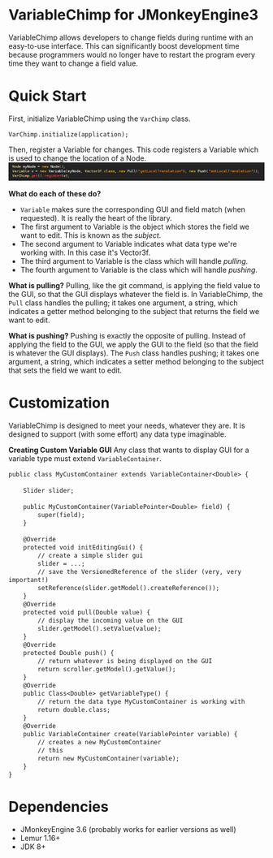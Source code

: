 # VariableChimp for JMonkeyEngine3
VariableChimp allows developers to change fields during runtime with an easy-to-use interface. This can significantly boost development time because programmers would no longer have to restart the program every time they want to change a field value.

# Quick Start
First, initialize VariableChimp using the `VarChimp` class.
```
VarChimp.initialize(application);
```
Then, register a Variable for changes. This code registers a Variable which is used to change the location of a Node.
![code-snippet](https://github.com/codex128/VariableChimp/blob/master/assets/Textures/code-snippet.png?raw=true)

**What do each of these do?**
* `Variable` makes sure the corresponding GUI and field match (when requested). It is really the heart of the library.
* The first argument to Variable is the object which stores the field we want to edit. This is known as the *subject*.
* The second argument to Variable indicates what data type we're working with. In this case it's Vector3f.
* The third argument to Variable is the class which will handle *pulling*.
* The fourth argument to Variable is the class which will handle *pushing*.

**What is pulling?**
Pulling, like the git command, is applying the field value to the GUI, so that the GUI displays whatever the field is. In VariableChimp, the `Pull` class handles the pulling; it takes one argument, a string, which indicates a getter method belonging to the subject that returns the field we want to edit.

**What is pushing?**
Pushing is exactly the opposite of pulling. Instead of applying the field to the GUI, we apply the GUI to the field (so that the field is whatever the GUI displays). The `Push` class handles pushing; it takes one argument, a string, which indicates a setter method belonging to the subject that sets the field we want to edit.

# Customization
VariableChimp is designed to meet your needs, whatever they are. It is designed to support (with some effort) any data type imaginable.

**Creating Custom Variable GUI**
Any class that wants to display GUI for a variable type must extend `VariableContainer`.
```
public class MyCustomContainer extends VariableContainer<Double> {

    Slider slider;

    public MyCustomContainer(VariablePointer<Double> field) {
        super(field);
    }
    
    @Override
    protected void initEditingGui() {
        // create a simple slider gui
        slider = ...;
        // save the VersionedReference of the slider (very, very important!)
        setReference(slider.getModel().createReference());
    }
    @Override
    protected void pull(Double value) {
        // display the incoming value on the GUI
        slider.getModel().setValue(value);
    }
    @Override
    protected Double push() {
        // return whatever is being displayed on the GUI
        return scroller.getModel().getValue();
    }
    @Override
    public Class<Double> getVariableType() {
        // return the data type MyCustomContainer is working with
        return double.class;
    }
    @Override
    public VariableContainer create(VariablePointer variable) {
        // creates a new MyCustomContainer
        // this
        return new MyCustomContainer(variable);
    }    
}
```

# Dependencies
* JMonkeyEngine 3.6 (probably works for earlier versions as well)
* Lemur 1.16+
* JDK 8+
